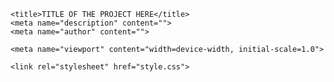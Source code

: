 <!doctype html>
<html lang="en">
<head>
    <meta charset="utf-8">
    <meta http-equiv="X-UA-Compatible" content="IE=edge,chrome=1">
 
    <title>TITLE OF THE PROJECT HERE</title>
    <meta name="description" content="">
    <meta name="author" content="">
 
    <meta name="viewport" content="width=device-width, initial-scale=1.0">
 
    <link rel="stylesheet" href="style.css">
</head>
<body>
 
 
 
</body>
</html>
